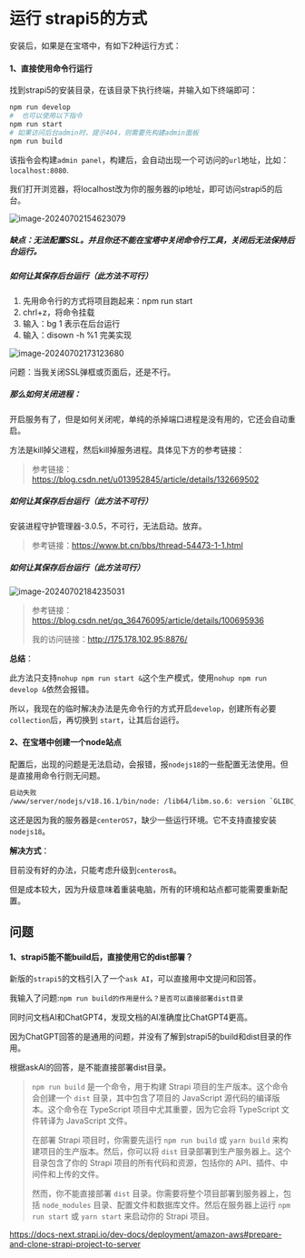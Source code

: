 # 运行 strapi5的方式

安装后，如果是在宝塔中，有如下2种运行方式：

#### 1、直接使用命令行运行

找到strapi5的安装目录，在该目录下执行终端，并输入如下终端即可：

```bash
npm run develop
#  也可以使用以下指令
npm run start
# 如果访问后台admin时，提示404，则需要先构建admin面板
npm run build
```

该指令会构建`admin panel`，构建后，会自动出现一个可访问的`url`地址，比如：`localhost:8080`.

我们打开浏览器，将localhost改为你的服务器的ip地址，即可访问strapi5的后台。

![image-20240702154623079](https://image.imqd.cn/202407021546933.png)

##### 缺点：无法配置SSL。并且你还不能在宝塔中关闭命令行工具，关闭后无法保持后台运行。

##### 如何让其保存后台运行（此方法不可行）

1. 先用命令行的方式将项目跑起来：npm run start
2. chrl+z，将命令挂载
3. 输入：bg 1 表示在后台运行
4. 输入：disown -h %1  完美实现

![image-20240702173123680](https://image.imqd.cn/202407021731615.png)

问题：当我关闭SSL弹框或页面后，还是不行。

##### 那么如何关闭进程：

开启服务有了，但是如何关闭呢，单纯的杀掉端口进程是没有用的，它还会自动重启。

方法是kill掉父进程，然后kill掉服务进程。具体见下方的参考链接：

> 参考链接：https://blog.csdn.net/u013952845/article/details/132669502

##### 如何让其保存后台运行（此方法不可行）

安装进程守护管理器-3.0.5，不可行，无法启动。放弃。

> 参考链接：https://www.bt.cn/bbs/thread-54473-1-1.html

##### 如何让其保存后台运行（此方法可行）

![image-20240702184235031](https://image.imqd.cn/202407030932061.png)

> 参考链接：https://blog.csdn.net/qq_36476095/article/details/100695936
>
> 我的访问链接：http://175.178.102.95:8876/

**总结**：

此方法只支持` nohup npm run start & `这个生产模式，使用`nohup npm run develop &`依然会报错。

所以，我现在的临时解决办法是先命令行的方式开启`develop`，创建所有必要`collection`后，再切换到 `start`，让其后台运行。

#### 2、在宝塔中创建一个node站点

配置后，出现的问题是无法启动，会报错，报`nodejs18`的一些配置无法使用。但是直接用命令行则无问题。

```bash
启动失败
/www/server/nodejs/v18.16.1/bin/node: /lib64/libm.so.6: version `GLIBC_2.27' not found (required by /www/server/nodejs/v18.16.1/bin/node) /www/server/nodejs/v18.16.1/bin/node: /lib64/libc.so.6: version `GLIBC_2.25' not found (required by /www/server/nodejs/v18.16.1/bin/node) /www/server/nodejs/v18.16.1/bin/node: /lib64/libc.so.6: version `GLIBC_2.28' not found (required by /www/server/nodejs/v18.16.1/bin/node) /www/server/nodejs/v18.16.1/bin/node: /lib64/libstdc++.so.6: version `CXXABI_1.3.9' not found (required by /www/server/nodejs/v18.16.1/bin/node) /www/server/nodejs/v18.16.1/bin/node: /lib64/libstdc++.so.6: version `GLIBCXX_3.4.20' not found (required by /www/server/nodejs/v18.16.1/bin/node) /www/server/nodejs/v18.16.1/bin/node: /lib64/libstdc++.so.6: version `GLIBCXX_3.4.21' not found (required by /www/server/nodejs/v18.16.1/bin/node)
```

这还是因为我的服务器是`centerOS7`，缺少一些运行环境。它不支持直接安装`nodejs18`。

**解决方式**：

目前没有好的办法，只能考虑升级到`centeros8`。

但是成本较大，因为升级意味着重装电脑，所有的环境和站点都可能需要重新配置。

## 问题

#### 1、strapi5能不能build后，直接使用它的dist部署？

新版的`strapi5`的文档引入了一个`ask AI`，可以直接用中文提问和回答。

我输入了问题:`npm run build的作用是什么？是否可以直接部署dist目录`

同时问文档AI和ChatGPT4，发现文档的AI准确度比ChatGPT4更高。

因为ChatGPT回答的是通用的问题，并没有了解到strapi5的build和dist目录的作用。

根据askAI的回答，是不能直接部署dist目录。

> `npm run build` 是一个命令，用于构建 Strapi 项目的生产版本。这个命令会创建一个 `dist` 目录，其中包含了项目的 JavaScript 源代码的编译版本。这个命令在 TypeScript 项目中尤其重要，因为它会将 TypeScript 文件转译为 JavaScript 文件。
>
> 在部署 Strapi 项目时，你需要先运行 `npm run build` 或 `yarn build` 来构建项目的生产版本。然后，你可以将 `dist` 目录部署到生产服务器上。这个目录包含了你的 Strapi 项目的所有代码和资源，包括你的 API、插件、中间件和上传的文件。
>
> 然而，你不能直接部署 `dist` 目录。你需要将整个项目部署到服务器上，包括 `node_modules` 目录、配置文件和数据库文件。然后在服务器上运行 `npm run start` 或 `yarn start` 来启动你的 Strapi 项目。

https://docs-next.strapi.io/dev-docs/deployment/amazon-aws#prepare-and-clone-strapi-project-to-server

